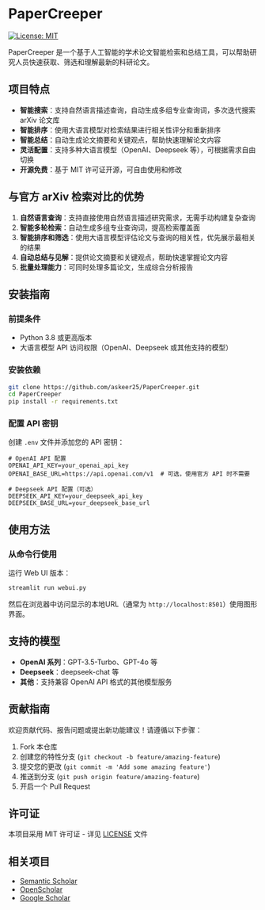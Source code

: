# PaperCreeper

[![License: MIT](https://img.shields.io/badge/License-MIT-yellow.svg)](https://opensource.org/licenses/MIT)

PaperCreeper 是一个基于人工智能的学术论文智能检索和总结工具，可以帮助研究人员快速获取、筛选和理解最新的科研论文。

## 项目特点

- **智能搜索**：支持自然语言描述查询，自动生成多组专业查询词，多次迭代搜索 arXiv 论文库
- **智能排序**：使用大语言模型对检索结果进行相关性评分和重新排序
- **智能总结**：自动生成论文摘要和关键观点，帮助快速理解论文内容
- **灵活配置**：支持多种大语言模型（OpenAI、Deepseek 等），可根据需求自由切换
- **开源免费**：基于 MIT 许可证开源，可自由使用和修改

## 与官方 arXiv 检索对比的优势

1. **自然语言查询**：支持直接使用自然语言描述研究需求，无需手动构建复杂查询
2. **智能多轮检索**：自动生成多组专业查询词，提高检索覆盖面
3. **智能排序和筛选**：使用大语言模型评估论文与查询的相关性，优先展示最相关的结果
4. **自动总结与见解**：提供论文摘要和关键观点，帮助快速掌握论文内容
5. **批量处理能力**：可同时处理多篇论文，生成综合分析报告

## 安装指南

### 前提条件

- Python 3.8 或更高版本
- 大语言模型 API 访问权限（OpenAI、Deepseek 或其他支持的模型）

### 安装依赖

```bash
git clone https://github.com/askeer25/PaperCreeper.git
cd PaperCreeper
pip install -r requirements.txt
```

### 配置 API 密钥

创建 `.env` 文件并添加您的 API 密钥：

```
# OpenAI API 配置
OPENAI_API_KEY=your_openai_api_key
OPENAI_BASE_URL=https://api.openai.com/v1  # 可选，使用官方 API 时不需要

# Deepseek API 配置（可选）
DEEPSEEK_API_KEY=your_deepseek_api_key
DEEPSEEK_BASE_URL=your_deepseek_base_url
```

## 使用方法

### 从命令行使用

运行 Web UI 版本：

```bash
streamlit run webui.py
```

然后在浏览器中访问显示的本地URL（通常为 `http://localhost:8501`）使用图形界面。

## 支持的模型

- **OpenAI 系列**：GPT-3.5-Turbo、GPT-4o 等
- **Deepseek**：deepseek-chat 等
- **其他**：支持兼容 OpenAI API 格式的其他模型服务

## 贡献指南

欢迎贡献代码、报告问题或提出新功能建议！请遵循以下步骤：

1. Fork 本仓库
2. 创建您的特性分支 (`git checkout -b feature/amazing-feature`)
3. 提交您的更改 (`git commit -m 'Add some amazing feature'`)
4. 推送到分支 (`git push origin feature/amazing-feature`)
5. 开启一个 Pull Request

## 许可证

本项目采用 MIT 许可证 - 详见 [LICENSE](LICENSE) 文件

## 相关项目

- [Semantic Scholar](https://www.semanticscholar.org/)
- [OpenScholar](https://openscholar.allen.ai/)
- [Google Scholar](https://scholar.google.com/)